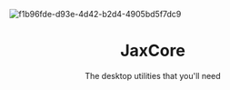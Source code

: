 
![f1b96fde-d93e-4d42-b2d4-4905bd5f7dc9](https://user-images.githubusercontent.com/80020581/144406208-38b04189-d291-4c8b-8a3f-4b43236b1ce5.png)

<h1 align="center">
  JaxCore
</h1>

<div align="center">
  The desktop utilities that you'll need
</div>
